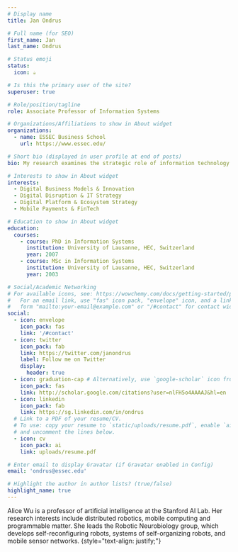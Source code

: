```yaml
---
# Display name
title: Jan Ondrus

# Full name (for SEO)
first_name: Jan
last_name: Ondrus

# Status emoji
status:
  icon: ☕️

# Is this the primary user of the site?
superuser: true

# Role/position/tagline
role: Associate Professor of Information Systems

# Organizations/Affiliations to show in About widget
organizations:
  - name: ESSEC Business School
    url: https://www.essec.edu/

# Short bio (displayed in user profile at end of posts)
bio: My research examines the strategic role of information technology in the development of digital ecosystems. I am particularly interested in the disruptive and transformative aspect of digital technology for business model innovation and social impact. Also, I have been specifically studying the emergence of mobile payment platforms for more than 15 years.

# Interests to show in About widget
interests:
  - Digital Business Models & Innovation
  - Digital Disruption & IT Strategy
  - Digital Platform & Ecosystem Strategy
  - Mobile Payments & FinTech

# Education to show in About widget
education:
  courses:
    - course: PhD in Information Systems
      institution: University of Lausanne, HEC, Switzerland
      year: 2007
    - course: MSc in Information Systems
      institution: University of Lausanne, HEC, Switzerland
      year: 2003

# Social/Academic Networking
# For available icons, see: https://wowchemy.com/docs/getting-started/page-builder/#icons
#   For an email link, use "fas" icon pack, "envelope" icon, and a link in the
#   form "mailto:your-email@example.com" or "/#contact" for contact widget.
social:
  - icon: envelope
    icon_pack: fas
    link: '/#contact'
  - icon: twitter
    icon_pack: fab
    link: https://twitter.com/janondrus
    label: Follow me on Twitter
    display:
      header: true
  - icon: graduation-cap # Alternatively, use `google-scholar` icon from `ai` icon pack
    icon_pack: fas
    link: http://scholar.google.com/citations?user=nlFH5o4AAAAJ&hl=en
  - icon: linkedin
    icon_pack: fab
    link: https://sg.linkedin.com/in/ondrus
  # Link to a PDF of your resume/CV.
  # To use: copy your resume to `static/uploads/resume.pdf`, enable `ai` icons in `params.yaml`,
  # and uncomment the lines below.
  - icon: cv
    icon_pack: ai
    link: uploads/resume.pdf

# Enter email to display Gravatar (if Gravatar enabled in Config)
email: 'ondrus@essec.edu'

# Highlight the author in author lists? (true/false)
highlight_name: true
---
```


Alice Wu is a professor of artificial intelligence at the Stanford AI Lab. Her research interests include distributed robotics, mobile computing and programmable matter. She leads the Robotic Neurobiology group, which develops self-reconfiguring robots, systems of self-organizing robots, and mobile sensor networks.
{style="text-align: justify;"}
